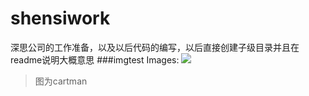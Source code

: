 ﻿# shensiwork
深思公司的工作准备，以及以后代码的编写，以后直接创建子级目录并且在readme说明大概意思
###imgtest
Images:
![](https://github.com/Octoberr/shensiwork/imgfloder/imgtest.png)
>图为cartman

